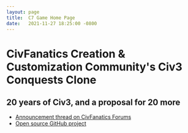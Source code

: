 ```yaml
---
layout: page
title:  C7 Game Home Page
date:   2021-11-27 18:25:00 -0800
---
```

# CivFanatics Creation & Customization Community's Civ3 Conquests Clone

## 20 years of Civ3, and a proposal for 20 more

- [Announcement thread on CivFanatics Forums](https://forums.civfanatics.com/threads/20-years-of-civ3-and-a-proposal-for-20-more.673944/)
- [Open source GitHub project](https://github.com/C7-Game/Prototype)
